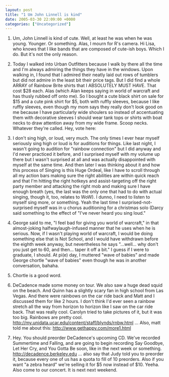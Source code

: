 ```yaml
---
layout: post
title: "1 Um John Linnell is kind"
date: 2005-03-30 22:09:00 +0000
categories: ["Uncategorized"]
---
```


1. Um, John Linnell is kind of cute. Well, at least he was when he was young. Younger. Or something. Alas, I mourn for R's camera. Hi Lisa, who knows that I like bands that are composed of cute-ish boys. Which I do. But it's not the only reason.

2. Today I walked into Urban Outfitters because I walk by there all the time and I'm always admiring the things they have in the windows. Upon walking in, I found that I admired their neatly laid out rows of tumblers but did not admire in the least bit their price tags. But I did find a whole ARRAY of Rainbow Brite shirts that I ABSOLUTELY MUST HAVE. That cost $28 each. Alas (which Alan keeps saying in world of warcraft and has thusly rubbed off onto me). So I bought a cute black shirt on sale for $15 and a cute pink shirt for $5, both with ruffly sleeves, because I like ruffly sleeves, even though my mom says they really don't look good on me because I have particularly wide shoulers so instead of accentuating them with decorative sleeves I should wear tank tops or shirts with boat necks to draw attention away from my wide frame. Scoop necks. Whatever they're called. Hey, vote here:

3. I don't sing high, or loud, very much. The only times I ever hear myself seriously sing high or loud is for auditions for things. Like last night, I wasn't going to audition for "rainbow connection" but I did anyway and I'd never practiced it before, and I surprised myself with my volume up there but I wasn't surprised at all and was actually disappointed with myself at the same time. And then later I was thinking about it and how this process of Singing is this Huge Ordeal, like I have to scroll through all my action bars making sure the right abilities are within quick reach and that I'm hitting the right hotkeys and assist-targeting off the right party member and attacking the right mob and making sure I have enough breath (yes, the last was the only one that had to do with actual singing, though it, too, relates to WoW). I dunno, I need to listen to myself sing more, or something. Yeah the last time I surprised-not-surprised myself was in u chorus auditioning for a christmas solo (Darcy said something to the effect of "I've never heard you sing loud." 

4. George said to me, "I feel bad for giving you world of warcraft," in that almost-joking halfwaylaugh-infused manner that he uses when he is serious. Now, if I wasn't playing world of warcraft, I would be doing something else that is Not School, and I would have withdrawn before the eighth week anyway, but nevertheless he says "...well... why don't you just get to 60, and then... taper it off a bit." I guess if I were to graduate, I should. At pi(e) day, I muttered "wave of babies" and made George chortle "wave of babies" even though he was in another conversation, bahaha.

5. Chortle is a good word. 

6. DeCadence made some money on tour. We also saw a huge dead squid on the beach. And Quinn has a slightly scary fan in high school from Las Vegas. And there were rainbows on the car ride back and Matt and I discussed them for like 2 hours. I don't think I'd ever seen a rainbow stretch all the way from horizon to horizon like I saw on the car ride back. That was really cool. Carolyn tried to take pictures of it, but it was too big. Rainbows are pretty cool. http://my.unidata.ucar.edu/content/staff/blynds/rnbw.html ... Also, matt told me about this: http://www.gethappy.com/more1.html

7. Hey. You should preorder DeCadence's upcoming CD. We've recorded Summertime and Falling, and are going to begin recording Say Goodbye, Let Her Cry, and You Gotta Be soon, like in the next week or something. http://decadence.berkeley.edu ... also say that Judy told you to preorder it, because every one of us has a quota to fill of 10 preorders. Also if you want "a zebra heard" we're selling it for $5 now instead of $10. Yeeha. Also come to our concert. It is next next weekend.